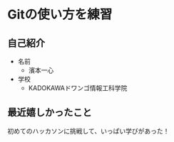 # Gitの使い方を練習

## 自己紹介

- 名前
  - 濱本一心
- 学校
  - KADOKAWAドワンゴ情報工科学院

## 最近嬉しかったこと

初めてのハッカソンに挑戦して、いっぱい学びがあった！


